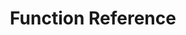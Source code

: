 ---
title: "Function Reference"
summary: Information on what every function in this plugin does.
url: "/plugins/extrone-ui-manager/documentation/functions"
weight: 2
ShowBreadCrumbs: true
ShowReadingTime: false
ShowWordCount: false
Tags: ["Extrone UI Manager", "Blueprint", "UE 5.4"]
author: " "
cover:
    image: "Extrone_UI_Manager_Functions_Thumbnail.png"
    alt: "Extrone UI Manager Plugin Getting Started"
    relative: false
---